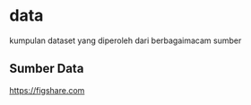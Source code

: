 # data
kumpulan dataset yang diperoleh dari berbagaimacam sumber  
## Sumber Data
https://figshare.com
